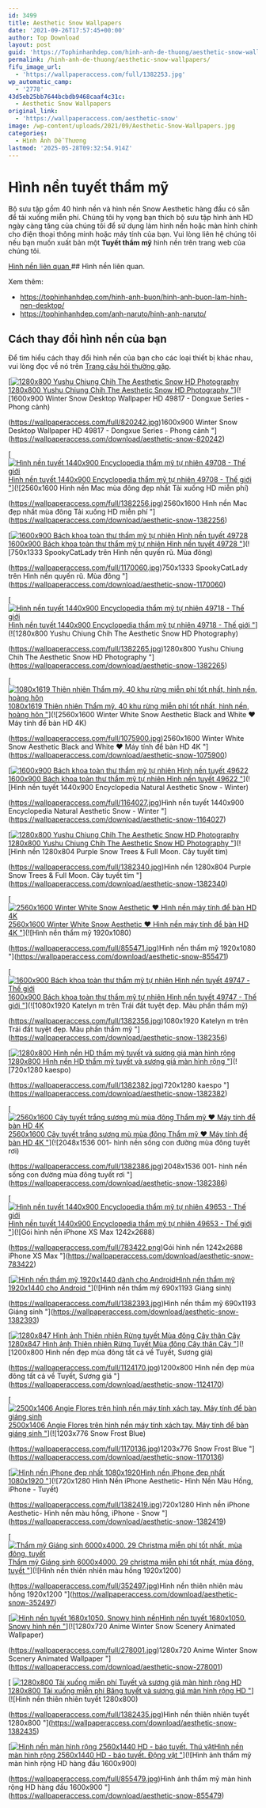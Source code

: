 ```yaml
---
id: 3499
title: Aesthetic Snow Wallpapers
date: '2021-09-26T17:57:45+00:00'
author: Top Download
layout: post
guid: 'https://Tophinhanhdep.com/hinh-anh-de-thuong/aesthetic-snow-wallpapers/'
permalink: /hinh-anh-de-thuong/aesthetic-snow-wallpapers/
fifu_image_url:
  - 'https://wallpaperaccess.com/full/1382253.jpg'
wp_automatic_camp:
  - '2778'
43d5eb25bb7644bcbdb9468caaf4c31c:
  - Aesthetic Snow Wallpapers
original_link:
  - 'https://wallpaperaccess.com/aesthetic-snow'
image: /wp-content/uploads/2021/09/Aesthetic-Snow-Wallpapers.jpg
categories:
  - Hình Ảnh Dễ Thương
lastmod: '2025-05-28T09:32:54.914Z'
---
```

# Hình nền tuyết thẩm mỹ

Bộ sưu tập gồm 40 hình nền và hình nền Snow Aesthetic hàng đầu có sẵn để tải xuống miễn phí. Chúng tôi hy vọng bạn thích bộ sưu tập hình ảnh HD ngày càng tăng của chúng tôi để sử dụng làm hình nền hoặc màn hình chính cho điện thoại thông minh hoặc máy tính của bạn. Vui lòng liên hệ chúng tôi nếu bạn muốn xuất bản một **Tuyết thẩm mỹ** hình nền trên trang web của chúng tôi.

[Hình nền liên quan ](#related) ## Hình nền liên quan.

   
 Xem thêm:

   
- <https://tophinhanhdep.com/hinh-anh-buon/hinh-anh-buon-lam-hinh-nen-desktop/>
- <https://tophinhanhdep.com/anh-naruto/hinh-anh-naruto/>

## Cách thay đổi hình nền của bạn

Để tìm hiểu cách thay đổi hình nền của bạn cho các loại thiết bị khác nhau, vui lòng đọc về nó trên [Trang câu hỏi thường gặp](https://tophinhanhdep.com/faq/).

  
[[![1280x800 Yushu Chiung Chih The Aesthetic Snow HD Photography](https://wallpaperaccess.com/full/1382253.jpg)1280x800 Yushu Chiung Chih The Aesthetic Snow HD Photography "](https://wallpaperaccess.com/download/aesthetic-snow-1382253)](![1600x900 Winter Snow Desktop Wallpaper HD 49817 - Dongxue Series - Phong cảnh)

(https://wallpaperaccess.com/full/820242.jpg)1600x900 Winter Snow Desktop Wallpaper HD 49817 - Dongxue Series - Phong cảnh "](https://wallpaperaccess.com/download/aesthetic-snow-820242)

 [[![Hình nền tuyết 1440x900 Encyclopedia thẩm mỹ tự nhiên 49708 - Thế giới](https://wallpaperaccess.com/full/748176.jpg)Hình nền tuyết 1440x900 Encyclopedia thẩm mỹ tự nhiên 49708 - Thế giới "](https://wallpaperaccess.com/download/aesthetic-snow-748176)](![2560x1600 Hình nền Mac mùa đông đẹp nhất Tải xuống HD miễn phí)

(https://wallpaperaccess.com/full/1382256.jpg)2560x1600 Hình nền Mac đẹp nhất mùa đông Tải xuống HD miễn phí "](https://wallpaperaccess.com/download/aesthetic-snow-1382256)

[[![1600x900 Bách khoa toàn thư thẩm mỹ tự nhiên Hình nền tuyết 49728](https://wallpaperaccess.com/full/1170078.jpg)1600x900 Bách khoa toàn thư thẩm mỹ tự nhiên Hình nền tuyết 49728 "](https://wallpaperaccess.com/download/aesthetic-snow-1170078)](![750x1333 SpookyCatLady trên Hình nền quyến rũ.  Mùa đông)

(https://wallpaperaccess.com/full/1170060.jpg)750x1333 SpookyCatLady trên Hình nền quyến rũ. Mùa đông "](https://wallpaperaccess.com/download/aesthetic-snow-1170060)

[[![Hình nền tuyết 1440x900 Encyclopedia thẩm mỹ tự nhiên 49718 - Thế giới](https://wallpaperaccess.com/full/664607.jpg)Hình nền tuyết 1440x900 Encyclopedia thẩm mỹ tự nhiên 49718 - Thế giới "](https://wallpaperaccess.com/download/aesthetic-snow-664607)](![1280x800 Yushu Chiung Chih The Aesthetic Snow HD Photography)

(https://wallpaperaccess.com/full/1382265.jpg)1280x800 Yushu Chiung Chih The Aesthetic Snow HD Photography "](https://wallpaperaccess.com/download/aesthetic-snow-1382265)

[[![1080x1619 Thiên nhiên Thẩm mỹ.  40 khu rừng miễn phí tốt nhất, hình nền, hoàng hôn](https://wallpaperaccess.com/full/1382277.jpg)1080x1619 Thiên nhiên Thẩm mỹ. 40 khu rừng miễn phí tốt nhất, hình nền, hoàng hôn "](https://wallpaperaccess.com/download/aesthetic-snow-1382277)](![2560x1600 Winter White Snow Aesthetic Black and White ❤ Máy tính để bàn HD 4K)

(https://wallpaperaccess.com/full/1075900.jpg)2560x1600 Winter White Snow Aesthetic Black and White ❤ Máy tính để bàn HD 4K "](https://wallpaperaccess.com/download/aesthetic-snow-1075900)

[[![1600x900 Bách khoa toàn thư thẩm mỹ tự nhiên Hình nền tuyết 49622](https://wallpaperaccess.com/full/664695.jpg)1600x900 Bách khoa toàn thư thẩm mỹ tự nhiên Hình nền tuyết 49622 "](https://wallpaperaccess.com/download/aesthetic-snow-664695)](![Hình nền tuyết 1440x900 Encyclopedia Natural Aesthetic Snow - Winter)

(https://wallpaperaccess.com/full/1164027.jpg)Hình nền tuyết 1440x900 Encyclopedia Natural Aesthetic Snow - Winter "](https://wallpaperaccess.com/download/aesthetic-snow-1164027)

[[![1280x800 Yushu Chiung Chih The Aesthetic Snow HD Photography](https://wallpaperaccess.com/full/1382288.jpg)1280x800 Yushu Chiung Chih The Aesthetic Snow HD Photography "](https://wallpaperaccess.com/download/aesthetic-snow-1382288)](![Hình nền 1280x804 Purple Snow Trees & Full Moon.  Cây tuyết tím)

(https://wallpaperaccess.com/full/1382340.jpg)Hình nền 1280x804 Purple Snow Trees &amp; Full Moon. Cây tuyết tím "](https://wallpaperaccess.com/download/aesthetic-snow-1382340)

[[![2560x1600 Winter White Snow Aesthetic ❤ Hình nền máy tính để bàn HD 4K](https://wallpaperaccess.com/full/1170069.jpg)2560x1600 Winter White Snow Aesthetic ❤ Hình nền máy tính để bàn HD 4K "](https://wallpaperaccess.com/download/aesthetic-snow-1170069)](![Hình nền thẩm mỹ 1920x1080)

(https://wallpaperaccess.com/full/855471.jpg)Hình nền thẩm mỹ 1920x1080 "](https://wallpaperaccess.com/download/aesthetic-snow-855471)

[[![1600x900 Bách khoa toàn thư thẩm mỹ tự nhiên Hình nền tuyết 49747 - Thế giới](https://wallpaperaccess.com/full/676596.jpg)1600x900 Bách khoa toàn thư thẩm mỹ tự nhiên Hình nền tuyết 49747 - Thế giới "](https://wallpaperaccess.com/download/aesthetic-snow-676596)](![1080x1920 Katelyn m trên Trái đất tuyệt đẹp.  Màu phấn thẩm mỹ)

(https://wallpaperaccess.com/full/1382356.jpg)1080x1920 Katelyn m trên Trái đất tuyệt đẹp. Màu phấn thẩm mỹ "](https://wallpaperaccess.com/download/aesthetic-snow-1382356)

[[![1280x800 Hình nền HD thẩm mỹ tuyết và sương giá màn hình rộng](https://wallpaperaccess.com/full/1382360.jpg)1280x800 Hình nền HD thẩm mỹ tuyết và sương giá màn hình rộng "](https://wallpaperaccess.com/download/aesthetic-snow-1382360)](![720x1280 kaespo)

(https://wallpaperaccess.com/full/1382382.jpg)720x1280 kaespo "](https://wallpaperaccess.com/download/aesthetic-snow-1382382)

[[![2560x1600 Cây tuyết trắng sương mù mùa đông Thẩm mỹ ❤ Máy tính để bàn HD 4K](https://wallpaperaccess.com/full/1153365.jpg)2560x1600 Cây tuyết trắng sương mù mùa đông Thẩm mỹ ❤ Máy tính để bàn HD 4K "](https://wallpaperaccess.com/download/aesthetic-snow-1153365)](![2048x1536 001- hình nền sống con đường mùa đông tuyết rơi)

(https://wallpaperaccess.com/full/1382386.jpg)2048x1536 001- hình nền sống con đường mùa đông tuyết rơi "](https://wallpaperaccess.com/download/aesthetic-snow-1382386)

[[![Hình nền tuyết 1440x900 Encyclopedia thẩm mỹ tự nhiên 49653 - Thế giới](https://wallpaperaccess.com/full/1170135.jpg)Hình nền tuyết 1440x900 Encyclopedia thẩm mỹ tự nhiên 49653 - Thế giới "](https://wallpaperaccess.com/download/aesthetic-snow-1170135)](![Gói hình nền iPhone XS Max 1242x2688)

(https://wallpaperaccess.com/full/783422.png)Gói hình nền 1242x2688 iPhone XS Max "](https://wallpaperaccess.com/download/aesthetic-snow-783422)

[[![Hình nền thẩm mỹ 1920x1440 dành cho Android](https://wallpaperaccess.com/full/1170119.jpg)Hình nền thẩm mỹ 1920x1440 cho Android "](https://wallpaperaccess.com/download/aesthetic-snow-1170119)](![Hình nền thẩm mỹ 690x1193 Giáng sinh)

(https://wallpaperaccess.com/full/1382393.jpg)Hình nền thẩm mỹ 690x1193 Giáng sinh "](https://wallpaperaccess.com/download/aesthetic-snow-1382393)

[[![1280x847 Hình ảnh Thiên nhiên Rừng tuyết Mùa đông Cây thân Cây](https://wallpaperaccess.com/full/1382395.jpg)1280x847 Hình ảnh Thiên nhiên Rừng Tuyết Mùa đông Cây thân Cây "](https://wallpaperaccess.com/download/aesthetic-snow-1382395)](![1200x800 Hình nền đẹp mùa đông tất cả về Tuyết, Sương giá)

(https://wallpaperaccess.com/full/1124170.jpg)1200x800 Hình nền đẹp mùa đông tất cả về Tuyết, Sương giá "](https://wallpaperaccess.com/download/aesthetic-snow-1124170)

[[![2500x1406 Angie Flores trên hình nền máy tính xách tay.  Máy tính để bàn giáng sinh](https://wallpaperaccess.com/full/1382408.jpg)2500x1406 Angie Flores trên hình nền máy tính xách tay. Máy tính để bàn giáng sinh "](https://wallpaperaccess.com/download/aesthetic-snow-1382408)](![1203x776 Snow Frost Blue)

(https://wallpaperaccess.com/full/1170136.jpg)1203x776 Snow Frost Blue "](https://wallpaperaccess.com/download/aesthetic-snow-1170136)

[[![Hình nền iPhone đẹp nhất 1080x1920](https://wallpaperaccess.com/full/1382414.jpg)Hình nền iPhone đẹp nhất 1080x1920 "](https://wallpaperaccess.com/download/aesthetic-snow-1382414)](![720x1280 Hình Nền iPhone Aesthetic- Hình Nền Màu Hồng, iPhone - Tuyết)

(https://wallpaperaccess.com/full/1382419.jpg)720x1280 Hình nền iPhone Aesthetic- Hình nền màu hồng, iPhone - Snow "](https://wallpaperaccess.com/download/aesthetic-snow-1382419)

[[![Thẩm mỹ Giáng sinh 6000x4000.  29 Christma miễn phí tốt nhất, mùa đông, tuyết](https://wallpaperaccess.com/full/1170122.jpg)Thẩm mỹ Giáng sinh 6000x4000. 29 christma miễn phí tốt nhất, mùa đông, tuyết "](https://wallpaperaccess.com/download/aesthetic-snow-1170122)](![Hình nền thiên nhiên màu hồng 1920x1200)

(https://wallpaperaccess.com/full/352497.jpg)Hình nền thiên nhiên màu hồng 1920x1200 "](https://wallpaperaccess.com/download/aesthetic-snow-352497)

[[![Hình nền tuyết 1680x1050.  Snowy hình nền](https://wallpaperaccess.com/full/1382424.jpg)Hình nền tuyết 1680x1050. Snowy hình nền "](https://wallpaperaccess.com/download/aesthetic-snow-1382424)](![1280x720 Anime Winter Snow Scenery Animated Wallpaper)

(https://wallpaperaccess.com/full/278001.jpg)1280x720 Anime Winter Snow Scenery Animated Wallpaper "](https://wallpaperaccess.com/download/aesthetic-snow-278001)

[ [![1280x800 Tải xuống miễn phí Tuyết và sương giá màn hình rộng HD](https://wallpaperaccess.com/full/1382434.jpg)1280x800 Tải xuống miễn phí Băng tuyết và sương giá màn hình rộng HD "](https://wallpaperaccess.com/download/aesthetic-snow-1382434)](![Hình nền thiên nhiên tuyết 1280x800)

(https://wallpaperaccess.com/full/1382435.jpg)Hình nền thiên nhiên tuyết 1280x800 "](https://wallpaperaccess.com/download/aesthetic-snow-1382435)

[[![Hình nền màn hình rộng 2560x1440 HD - báo tuyết.  Thú vật](https://wallpaperaccess.com/full/1382436.jpg)Hình nền màn hình rộng 2560x1440 HD - báo tuyết. Động vật "](https://wallpaperaccess.com/download/aesthetic-snow-1382436)](![Hình ảnh thẩm mỹ màn hình rộng HD hàng đầu 1600x900)

(https://wallpaperaccess.com/full/855479.jpg)Hình ảnh thẩm mỹ màn hình rộng HD hàng đầu 1600x900 "](https://wallpaperaccess.com/download/aesthetic-snow-855479)
